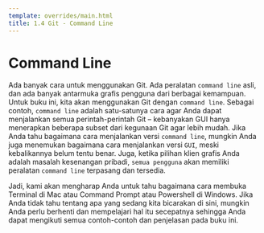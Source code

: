 ```yaml
---
template: overrides/main.html
title: 1.4 Git - Command Line
---
```


# Command Line

Ada banyak cara untuk menggunakan Git. Ada peralatan `command line` asli, dan ada banyak antarmuka grafis pengguna dari berbagai kemampuan. Untuk buku ini, kita akan menggunakan Git dengan `command line`. Sebagai contoh, `command line` adalah satu-satunya cara agar Anda dapat menjalankan semua perintah-perintah Git – kebanyakan GUI hanya menerapkan beberapa subset dari kegunaan Git agar lebih mudah. Jika Anda tahu bagaimana cara menjalankan versi `command line`, mungkin Anda juga menemukan bagaimana cara menjalankan versi `GUI`, meski kebalikannya belum tentu benar. Juga, ketika pilihan klien grafis Anda adalah masalah kesenangan pribadi, `semua pengguna` akan memiliki peralatan `command line` terpasang dan tersedia.

Jadi, kami akan mengharap Anda untuk tahu bagaimana cara membuka Terminal di Mac atau Command Prompt atau Powershell di Windows. Jika Anda tidak tahu tentang apa yang sedang kita bicarakan di sini, mungkin Anda perlu berhenti dan mempelajari hal itu secepatnya sehingga Anda dapat mengikuti semua contoh-contoh dan penjelasan pada buku ini.
